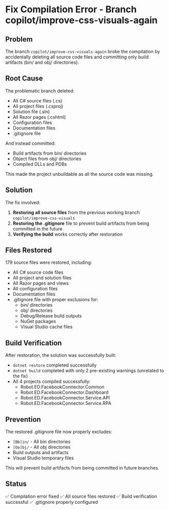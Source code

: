 # Fix Compilation Error - Branch copilot/improve-css-visuals-again

## Problem

The branch `copilot/improve-css-visuals-again` broke the compilation by accidentally deleting all source code files and committing only build artifacts (bin/ and obj/ directories).

## Root Cause

The problematic branch deleted:
- All C# source files (.cs)
- All project files (.csproj)
- Solution file (.sln)
- All Razor pages (.cshtml)
- Configuration files
- Documentation files
- .gitignore file

And instead committed:
- Build artifacts from bin/ directories
- Object files from obj/ directories
- Compiled DLLs and PDBs

This made the project unbuildable as all the source code was missing.

## Solution

The fix involved:
1. **Restoring all source files** from the previous working branch `copilot/improve-css-visuals`
2. **Restoring the .gitignore** file to prevent build artifacts from being committed in the future
3. **Verifying the build** works correctly after restoration

## Files Restored

179 source files were restored, including:
- All C# source code files
- All project and solution files
- All Razor pages and views
- All configuration files
- Documentation files
- .gitignore file with proper exclusions for:
  - bin/ directories
  - obj/ directories
  - Debug/Release build outputs
  - NuGet packages
  - Visual Studio cache files

## Build Verification

After restoration, the solution was successfully built:
- `dotnet restore` completed successfully
- `dotnet build` completed with only 2 pre-existing warnings (unrelated to the fix)
- All 4 projects compiled successfully:
  - Robot.ED.FacebookConnector.Common
  - Robot.ED.FacebookConnector.Dashboard
  - Robot.ED.FacebookConnector.Service.API
  - Robot.ED.FacebookConnector.Service.RPA

## Prevention

The restored .gitignore file now properly excludes:
- `[Bb]in/` - All bin directories
- `[Oo]bj/` - All obj directories
- Build outputs and artifacts
- Visual Studio temporary files

This will prevent build artifacts from being committed in future branches.

## Status

✅ Compilation error fixed
✅ All source files restored
✅ Build verification successful
✅ .gitignore properly configured
